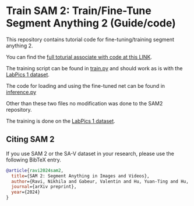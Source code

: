 # Train SAM 2: Train/Fine-Tune Segment Anything 2 (Guide/code)
This repository contains tutorial code for fine-tuning/training segment anything 2.

You can find the [full toturial associate with code at this LINK](https://medium.com/@sagieppel/train-fine-tune-segment-anything-2-sam-2-in-60-lines-of-code-928dd29a63b3).
 

The training script can be found in [train.py](https://github.com/bekhzod-olimov/Fine-Tune-Segment-Anything-Model-SAM2/blob/main/train.py) and should work as is with the [LabPics 1 dataset](https://zenodo.org/records/3697452/files/LabPicsV1.zip?download=1).

The code for loading and using the fine-tuned net can be found in [inference.py](https://github.com/bekhzod-olimov/Fine-Tune-Segment-Anything-Model-SAM2/blob/main/inference.py)

Other than these two files no modification was done to the SAM2 repository.

The training is done on the [LabPics 1 dataset](https://zenodo.org/records/3697452/files/LabPicsV1.zip?download=1). 


## Citing SAM 2

If you use SAM 2 or the SA-V dataset in your research, please use the following BibTeX entry.

```bibtex
@article{ravi2024sam2,
  title={SAM 2: Segment Anything in Images and Videos},
  author={Ravi, Nikhila and Gabeur, Valentin and Hu, Yuan-Ting and Hu, Ronghang and Ryali, Chaitanya and Ma, Tengyu and Khedr, Haitham and R{\"a}dle, Roman and Rolland, Chloe and Gustafson, Laura and Mintun, Eric and Pan, Junting and Alwala, Kalyan Vasudev and Carion, Nicolas and Wu, Chao-Yuan and Girshick, Ross and Doll{\'a}r, Piotr and Feichtenhofer, Christoph},
  journal={arXiv preprint},
  year={2024}
}
```
